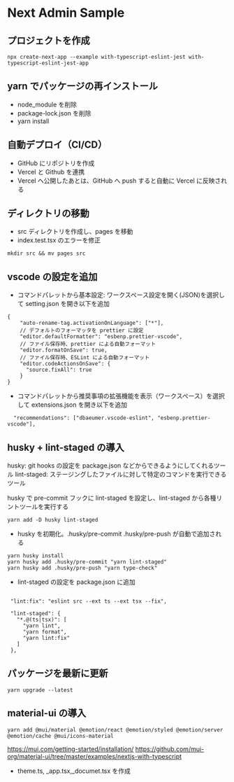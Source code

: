# Next Admin Sample

## プロジェクトを作成

```
npx create-next-app --example with-typescript-eslint-jest with-typescript-eslint-jest-app
```

## yarn でパッケージの再インストール

- node_module を削除
- package-lock.json を削除
- yarn install

## 自動デプロイ（CI/CD）

- GitHub にリポジトリを作成
- Vercel と Github を連携
- Vercel へ公開したあとは、GitHub へ push すると自動に Vercel に反映される

## ディレクトリの移動

- src ディレクトリを作成し、pages を移動
- index.test.tsx のエラーを修正

```
mkdir src && mv pages src
```

## vscode の設定を追加

- コマンドパレットから基本設定: ワークスペース設定を開く(JSON)を選択して setting.json を開き以下を追加

```
{
    "auto-rename-tag.activationOnLanguage": ["*"],
    // デフォルトのフォーマッタを prettier に設定
    "editor.defaultFormatter": "esbenp.prettier-vscode",
    // ファイル保存時、prettier による自動フォーマット
    "editor.formatOnSave": true,
    // ファイル保存時、ESLint による自動フォーマット
    "editor.codeActionsOnSave": {
      "source.fixAll": true
    }
}
```

- コマンドパレットから推奨事項の拡張機能を表示（ワークスペース）を選択して extensions.json を開き以下を追加

```
  "recommendations": ["dbaeumer.vscode-eslint", "esbenp.prettier-vscode"],
```

## husky + lint-staged の導入

husky: git hooks の設定を package.json などからできるようにしてくれるツール
lint-staged: ステージングしたファイルに対して特定のコマンドを実行できるツール

husky で pre-commit フックに lint-staged を設定し、lint-staged から各種リントツールを実行する

```
yarn add -D husky lint-staged
```

- husky を初期化。.husky/pre-commit .husky/pre-push が自動で追加される

```
yarn husky install
yarn husky add .husky/pre-commit "yarn lint-staged"
yarn husky add .husky/pre-push "yarn type-check"
```

- lint-staged の設定を package.json に追加

```

 "lint:fix": "eslint src --ext ts --ext tsx --fix",

 "lint-staged": {
   "*.@(ts|tsx)": [
     "yarn lint",
     "yarn format",
     "yarn lint:fix"
   ]
 },
```

## パッケージを最新に更新

```
yarn upgrade --latest
```

## material-ui の導入

```
yarn add @mui/material @emotion/react @emotion/styled @emotion/server @emotion/cache @mui/icons-material
```

<https://mui.com/getting-started/installation/>
<https://github.com/mui-org/material-ui/tree/master/examples/nextjs-with-typescript>

- theme.ts, \_app.tsx,\_documet.tsx を作成
